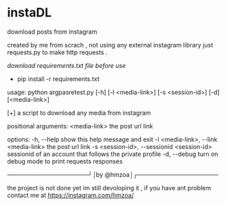 # instaDL
download posts from instagram

created by me from scrach , not using any external instagram library just requests.py to make http requests .

*download requirements.txt file before use*
- pip install -r requirements.txt

usage: python argpasretest.py [-h] [-l \<media-link>] [-s \<session-id>] [-d] [\<media-link>]

 [+] a script to download any media from instagram

positional arguments:
  \<media-link>          the post url link

options:
  -h, --help            show this help message and exit
  -l \<media-link>, --link \<media-link>
                        the post url link
  -s \<session-id>, --sessionid \<session-id>
                        sessionid of an account that follows the private profile
  -d, --debug           turn on debug mode to print requests responses

───────────────────┘⌠by @hmzoa⌡┌───────────────────

the project is not done yet im still devoloping it , if you have ant problem contact me at https://instagram.com/hmzoa/

